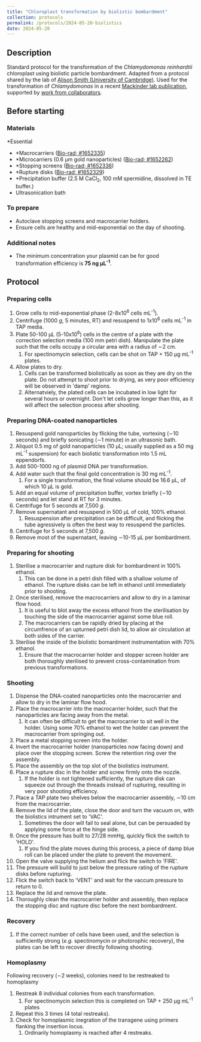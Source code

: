 ```yaml
---
title: "Chloroplast transformation by biolistic bombardment"
collection: protocols
permalink: /protocols/2024-05-20-biolistics
date: 2024-05-20
---
```


## Description
Standard protocol for the transformation of the *Chlamydomonas reinhardtii* chloroplast using biolistic particle bombardment. Adapted from a protocol shared by the lab of <a href="https://www.plantsci.cam.ac.uk/directory/smith-alison">Alison Smith (University of Cambridge)</a>. Used for the transformation of *Chlamydomonas* in a recent <a href="https://www.biorxiv.org/content/10.1101/2024.04.09.588658v1">Mackinder lab publication</a>, supported by <a href="https://www.biorxiv.org/content/10.1101/2024.05.08.593163v2">work from collaborators</a>.

## Before starting

### Materials
*Essential
- *Macrocarriers (<a href="https://www.bio-rad.com/en-uk/sku/1652335-macrocarriers?ID=1652335">Bio-rad; #1652335</a>)
- *Microcarriers (0.6 &#181;m gold nanoparticles) (<a href="https://www.bio-rad.com/en-uk/sku/1652262-0-6-um-gold-microcarriers?ID=1652262">Bio-rad; #1652262</a>)
- *Stopping screens (<a href="https://www.bio-rad.com/en-uk/sku/1652336-stopping-screens?ID=1652336">Bio-rad; #1652336</a>)
- *Rupture disks (<a href="https://www.bio-rad.com/en-uk/sku/1652329-1-100-psi-rupture-disks?ID=1652329">Bio-rad; #1652329</a>)
- *Precipitation buffer (2.5 M CaCl<sub>2</sub>, 100 mM spermidine, dissolved in TE buffer.)
- Ultrasonication bath

### To prepare
- Autoclave stopping screens and macrocarrier holders.
- Ensure cells are healthy and mid-exponential on the day of shooting.

### Additional notes
- The minimum concentration your plasmid can be for good transformation efficiency is **75 ng &#181;L<sup>-1</sup>**.


## Protocol
### Preparing cells
1. Grow cells to mid-exponential phase (2-8x10<sup>6</sup> cells mL<sup>-1</sup>).
1. Centrifuge (1000 *g*, 5 minutes, RT) and resuspend to 1x10<sup>8</sup> cells mL<sup>-1</sup> in TAP media.
1. Plate 50-100 &#181;L (5-10x10<sup>6</sup>) cells in the centre of a plate with the correction selection media (100 mm petri dish). Manipulate the plate such that the cells occupy a circular area with a radius of &sim;2 cm.
   1. For spectinomycin selection, cells can be shot on TAP + 150 &#181;g mL<sup>-1</sup> plates.
1. Allow plates to dry.
   1. Cells can be transformed biolistically as soon as they are dry on the plate. Do not attempt to shoot prior to drying, as very poor efficiency will be observed in 'damp' regions.
   1. Alternatviely, the plated cells can be incubated in low light for several hours or overnight. Don't let cells grow longer than this, as it will affect the selection process after shooting.

### Preparing DNA-coated nanoparticles
1. Resuspend gold nanoparticles by flicking the tube, vortexing (&sim;10 seconds) and briefly sonicating (&sim;1 minute) in an ultrasonic bath.
1. Aliquot 0.5 mg of gold nanoparticles (10 &#181;L; usually supplied as a 50 mg mL<sup>-1</sup> suspension) for each biolistic transformation into 1.5 mL eppendorfs.
1. Add 500-1000 ng of plasmid DNA per transformation.
1. Add water such that the final gold concentration is 30 mg mL<sup>-1</sup>.
   1. For a single transformation, the final volume should be 16.6 &#181;L, of which 10 &#181;L is gold.
1. Add an equal volume of precipitation buffer, vortex briefly (&sim;10 seconds) and let stand at RT for 3 minutes.
1. Centrifuge for 5 seconds at 7,500 *g*.
1. Remove supernatant and resuspend in 500 &#181;L of cold, 100% ethanol.
   1. Resuspension after precipitation can be difficult, and flicking the tube agressively is often the best way to resuspend the particles.
1. Centrifuge for 5 seconds at 7,500 *g*.
1. Remove most of the supernatant, leaving &sim;10-15 &#181;L per bombardment.

### Preparing for shooting
1. Sterilise a macrocarrier and rupture disk for bombardment in 100% ethanol.
   1. This can be done in a petri dish filled with a shallow volume of ethanol. The rupture disks can be left in ethanol until immediately prior to shooting.
1. Once sterilised, remove the macrocarriers and allow to dry in a laminar flow hood.
   1. It is useful to blot away the excess ethanol from the sterilisation by touching the side of the macrocarrier against some blue roll.
   1. The macrocarriers can be rapidly dried by placing at the circumfrence of an upturned petri dish lid, to allow air circulation at both sides of the carrier.
1. Sterilise the inside of the biolistic bomardment instrumentation with 70% ethanol.
   1. Ensure that the macrocarrier holder and stopper screen holder are both thoroughly sterilised to prevent cross-contamination from previous transformations.

### Shooting
1. Dispense the DNA-coated nanoparticles onto the macrocarrier and allow to dry in the laminar flow hood.
1. Place the macrocarrier into the macrocarrier holder, such that the nanoparticles are facing away from the metal.
   1. It can often be difficult to get the macrocarrier to sit well in the holder. Using some 70% ethanol to wet the holder can prevent the macrocarrier from springing out.
1. Place a metal stopping screen into the holder.
1. Invert the macrocarrier holder (nanoparticles now facing down) and place over the stopping screen. Screw the retention ring over the assembly.
1. Place the assembly on the top slot of the biolistics instrument.
1. Place a rupture disc in the holder and screw firmly onto the nozzle.
   1. If the holder is not tightened sufficiently, the rupture disk can squeeze out through the threads instead of rupturing, resulting in very poor shooting efficiency.
1. Place a TAP plate two shelves below the macrocarrier assembly, &sim;10 cm from the macrocarrier.
1. Remove the lid of the plate, close the door and turn the vacuum on, with the biolistics intrument set to 'VAC'.
   1. Sometimes the door will fail to seal alone, but can be persuaded by applying some force at the hinge side.
1. Once the pressure has built to 27/28 mmHg, quickly flick the switch to 'HOLD'.
   1. If you find the plate moves during this process, a piece of damp blue roll can be placed under the plate to prevent the movement.
1. Open the valve supplying the helium and flick the switch to 'FIRE'.
1. The pressure will build to just below the pressure rating of the rupture disks before rupturing.
1. Flick the switch back to 'VENT' and wait for the vaccum pressure to return to 0.
1. Replace the lid and remove the plate.
1. Thoroughly clean the macrocarrier holder and assembly, then replace the stopping disc and rupture disc before the next bombardment.

### Recovery
1. If the correct number of cells have been used, and the selection is sufficiently strong (*e.g.* spectinomycin or photorophic recovery), the plates can be left to recover directly following shooting.

### Homoplasmy
Following recovery (&sim;2 weeks), colonies need to be restreaked to homoplasmy 
1. Restreak 8 individual colonies from each transformation.
   1. For spectinomycin selection this is completed on TAP + 250 &#181;g mL<sup>-1</sup> plates
1. Repeat this 3 times (4 total restreaks).
1. Check for homoplasmic inegration of the transgene using primers flanking the insertion locus.
   1. Ordinarily homoplasmy is reached after 4 restreaks.